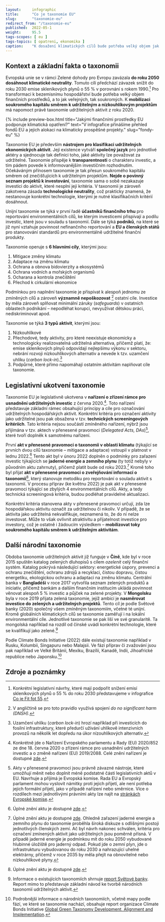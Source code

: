 ```yaml
---
layout:     infographic
title:      "Co je taxonomie EU"
slug:       "taxonomie-eu"
redirect_from: "/taxonomie-eu"
published:  2022-05-1
weight:     95.5
tags-scopes: [ eu ]
tags-topics: [ opatreni, ekonomika ]
caption:    "K dosažení klimatických cílů bude potřeba velký objem jak veřejného, tak soukromého kapitálu. V rámci Evropské unie by k mobilizaci soukromého kapitálu směrem ke klimaticky přínosným činnostem měla napomoct právě taxonomie, která udržitelné aktivity klasifikuje."
---
```


## Kontext a základní fakta o taxonomii

Evropská unie se v rámci Zelené dohody pro Evropu zavázala **do roku 2050 dosáhnout klimatické neutrality**. Tomuto cíli předchází závazek snížit do roku 2030 emise skleníkových plynů o 55 % v porovnání s rokem 1990.[^fit-for-55] Pro transformaci k bezemisnímu hospodářství bude potřeba velký objem finančních prostředků, a to jak veřejných, tak soukromých. K **mobilizaci soukromého kapitálu směrem k udržitelným a nízkouhlíkovým projektům** má napomoct právě taxonomie udržitelných aktivit z roku 2020.

{% include preview-box.html
    title="Jakými finančními prostředky EU podporuje klimatická opatření?"
    text="V infografice přinášíme přehled fondů EU a jejich alokaci na klimaticky prospěšné projekty."
    slug="fondy-eu"
%}

Taxonomie EU je především **nástrojem pro klasifikaci udržitelných ekonomických aktivit**. Její existence vytváří **společný jazyk** pro jednotlivé aktéry a sjednocuje tak definici toho, jaké aktivity lze považovat za udržitelné. Taxonomie přispěje k **transparentnosti** o charakteru investic, a tím pádem povede k informovanějším investičním rozhodnutím. Očekáváným přínosem taxonomie je tak přesun soukromého kapitálu směrem od znečišťujících k udržitelným projektům. **Nejde o povinný seznam projektů k investování**, taxonomie sama o sobě nezakazuje investici do aktivit, které nesplní její kritéria. V taxonomii je zároveň zakotvena zásada **technologické neutrality**, což prakticky znamená, že nestanovuje konkrétní technologie, kterými je nutné klasifikačních kritérií dosáhnout.

Unijní taxonomie se týká v první řadě **účastníků finančního trhu** pro reportování environmentálních cílů, ke kterým investicemi přispívají a podílu investic, které jsou v souladu s taxonomií. Dále se týká **podniků**, na které se již nyní vztahuje povinnost nefinančního reportování a **EU a členských států** pro stanovování standardů pro environmentálně udržitelné finanční produkty.

Taxonomie operuje s **6 hlavními cíly**, kterými jsou:
1. Mitigace změny klimatu
2. Adaptace na změnu klimatu
3. Ochrana a obnova bidovierzity a ekosystémů
4. Ochrana vodních a mořských organismů
5. Ocharana a kontrola znečištění
6. Přechod k cirkulární ekonomice

Podmínkou pro naplnění taxonomie je příspívat k alespoň jednomu ze zmíněných cílů a zároveň **významně nepoškozovat** [^dnsh] ostatní cíle. Investice by měla zároveň splňovat minimální záruky (*safeguards*) v ostatních oblastech podnikání – nepodléhat korupci, nevyužívat dětskou práci, nediskriminovat apod.

Taxonomie se týká **3 typů aktivit**, kterými jsou:
1. Nízkouhlíkové
2. Přechodové, tedy aktivity, pro které neexistuje ekonomicky a technologicky realizovatelná udržitelná alternativa, přičemž platí, že: emise skleníkových plnyů odpovídají nejlepšímu výkonu v sektoru, nebrání rozvoji nízkouhlíkových alternativ a nevede k tzv. uzamčení uhlíku (*carbon lock-in*).[^carbon-lock-in]
3. Podpůrné, které přímo napomáhají ostatním aktivitám naplňovat cíle taxonomie.

## Legislativní ukotvení taxonomie

Taxonomie EU je legislativně ukotvena v **nařízení o zřízení rámce pro usnadnění udržitelných investic** z června 2020.[^narizeni]. Toto nařízení představuje základní rámec obsahující principy a cíle pro označování udržitelných hospodářských aktivit. Konkrétní kritéria pro označení aktivity jako udržitelné jsou pak obsažena v tzv. **technických screeningových kritériích**. Tato kritéria nejsou součástí zmíněného nařízení, nýbrž jsou přijímána v tzv. aktech v přenesené pravomoci (*Delegated Acts, DAs*)[^das], které tvoří doplněk k samotnému nařízení.

První **akt v přenesené pravomoci o taxonomii v oblasti klimatu** (týkající se prvních dvou cílů taxonomie – mitigace a adaptace) vstoupil v platnost v lednu 2022.[^da-klima] Tento akt byl v únoru 2022 doplněn o podmínky pro zařazení investic týkajících se **jaderné energie a zemního plynu** (ty totiž nebyly v původním aktu zahrnuty), přičemž platit bude od roku 2023.[^jadro-plyn] Kromě toho byl přijat **akt v přenesené pravomoci o zveřejňování informací o taxonomii**[^transparentnost], který stanovuje metodiku pro reportování o souladu aktivit s taxonomií. V procesu příprav (ke květnu 2022) je pak akt v přenesené pravomoci týkající se zbylých 4 environmentálních cílů. Akty, a tedy technická screeningová kritéria, budou podléhat pravidelné aktualizaci.

Konkrétní kritéria stanovena akty v přenesené pravomoci určují, zda lze hospodářskou aktivitu označit za udržitelnou či nikoliv. V případě, že se aktivita jako udržitelná nekvalifikuje, neznamená to, že do ní nelze investovat. Může to však ovlivnit atraktivitu a přijatelnost investice pro investory, což je ostatně i žádoucím výsledkem – **mobilizovat toky soukromého kapitálu směrem k udržitelným aktivitám**.

## Další národní taxonomie

Obdoba taxonomie udržitelných aktivit již funguje v **Číně**, kde byl v roce 2015 spuštěn katalog zelených dluhopisů s cílem *ozelenit* celý finanční systém. Katalog pokrývá následující sektory: energetické úspory, prevenci a ochranu znečištění, ochranu zdrojů a recyklaci, čistou dopravu, čistou energetiku, ekologickou ochranu a adaptaci na změnu klimatu. Centrální banka v **Bangladéši** v roce 2017 vytvořila seznam zelených produktů a iniciativ, přičemž bankám a dalším finančním institucím ukládá povinnost věnovat alespoň 5 % investic a půjček na zelené projekty. V **Mongolsku** byla v roce 2019 přijata zelená taxonomie, jejíž ambicí je **nasměrovat investice do zelených a udržitelných projektů**. Tento cíl je podle Světové banky (2020) společný všem zmíněným taxonomiím, včetné té unijní. Kromě globálních klimatických cílů se taxonomie zaměřují i na lokální environmentální cíle. Jednotlivé taxonomie se pak liší ve své granularitě. Ta mongolská například na rozdíl od čínské uvádí konkrétní technologie, které se kvalifikují jako zelené.[^world-bank]

Podle Climate Bonds Initiative (2022) dále existují taxonomie například v Rusku, Kolumbii, Singapuru nebo Malajsii. Ve fázi příprav či zvažování jsou pak například ve Velké Británii, Mexiku, Brazílii, Kanadě, Indii, Jihoafrické republice nebo Japonsku.[^cbi]

## Zdroje a poznámky

[^fit-for-55]: Konkrétní legislativní návrhy, které mají podpořit snížení emisí skleníkových plynů o 55 % do roku 2030 představujeme v infografice [Co je Fit fot 55](https://faktaoklimatu.cz/infografiky/fit-for-55).
[^dnsh]: V angličtině se pro toto pravidlo využívá spojení *do no significant harm (DNSH)*.
[^carbon-lock-in]: Uzamčení uhlíku (*carbon lock-in*) hrozí například při investicích do fosilní infrastruktury, které předurčí užívání uhlíkově intenzivních provozů na několik let dopředu na úkor nízouhlíkových alternativ.
[^narizeni]: Konkrétně jde o Nařízení Evropského parlamentu a Rady (EU) 2020/852 ze dne 18. června 2020 o zřízení rámce pro usnadnění udržitelných investic a o změně nařízení (EU) 2019/2088. Celé znění nařízení je dostupné [zde](https://eur-lex.europa.eu/legal-content/cs/TXT/?uri=CELEX:32020R0852).
[^das]: Akty v přenesené pravomoci jsou právně závazné nástroje, které umožňují měnit nebo doplnit méně podstatné části legislativních aktů v EU. Navrhuje a příjímá je Evropská komise. Rada EU a Evropský parlament mohou vyslovit námitky proti jejich přijetí, ale není potřeba jejich formální přijetí, jako v případě nařízení nebo směrnice. Více o rozdílech mezi jednotlivými právními akty lze najít na [stránkách Evropské komise](https://ec.europa.eu/info/law/law-making-process/types-eu-law_cs).
[^da-klima]: Úplné znění aktu je dostupné [zde](https://eur-lex.europa.eu/legal-content/cs/TXT/?uri=CELEX%3A32021R2139).
[^jadro-plyn]: Úplné znění aktu je dostupné [zde](https://eur-lex.europa.eu/legal-content/cs/TXT/?uri=PI_COM%3AC(2022)631&qid=1647359214328). Ohledně zařazení jaderné energie a zemního plynu do taxonomie proběhla široká diskuze s odlišnými postoji jednotlivých členských zemí. Ač byl návrh nakonec schválen, kritéria pro označení zmínených aktivit jako udržitelných jsou poměrně přísná. V případě jaderné energie je podmínkou mít do roku 2050 vybudované hlubinné úložiště pro jaderný odpad. Pokud jde o zemní plyn, jde o infrastrukturu vybudovanou do roku 2030 a nahrazující uhelné elektrárny, přičemž v roce 2035 by měla přejít na obnovitelné nebo nízkouhlíkové plyny.
[^transparentnost]: Úplné znění aktu je dostupné [zde](https://eur-lex.europa.eu/legal-content/CS/TXT/HTML/?uri=CELEX:32021R2178&from=cs).
[^world-bank]: Informace o existujících taxonomiích shrnuje [report Světové banky](https://documents.worldbank.org/en/publication/documents-reports/documentdetail/953011593410423487/developing-a-national-green-taxonomy-a-world-bank-guide). Report mimo to představuje základní návod ke tvorbě národních taxonomií udržitelných aktivit.
[^cbi]: Podrobnější informace o národních taxonomiích, včetně mapy podle fází, ve které se taxonomie nachází, obsahuje report organizace Climate Bonds Initiative [Global Green Taxonomy Development, Alignment and Implementation](https://www.climatebonds.net/resources/reports/global-green-taxonomy-development-alignment-and-implementation).